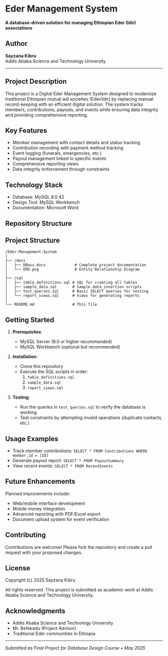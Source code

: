 # Eder Management System

**A database-driven solution for managing Ethiopian Eder (Idir) associations**

## Author  
**Sayzana Kibru**  
Addis Ababa Science and Technology University  
  

---

## Project Description  
This project is a Digital Eder Management System designed to modernize traditional Ethiopian mutual aid societies (Eder/Idir) by replacing manual record-keeping with an efficient digital solution. The system tracks members, contributions, payouts, and events while ensuring data integrity and providing comprehensive reporting.

## Key Features  
- Member management with contact details and status tracking  
- Contribution recording with payment method tracking  
- Event logging (funerals, emergencies, etc.)  
- Payout management linked to specific events  
- Comprehensive reporting views  
- Data integrity enforcement through constraints  

## Technology Stack  
- Database: MySQL 8.0.42  
- Design Tool: MySQL Workbench  
- Documentation: Microsoft Word  

## Repository Structure  
## Project Structure

```text
/Eder-Management-System
│
├── /docs
│   ├── DBass.docx             # Complete project documentation
│   └── ERD.png                # Entity Relationship Diagram
│
├── /sql
│   ├── table_definitions.sql # SQL for creating all tables
│   ├── sample_data.sql       # Sample data insertion scripts
│   ├── test_queries.sql      # Basic SELECT queries for testing
│   └── report_views.sql      # Views for generating reports
│
└── README.md                 # This file
```

## Getting Started  
1. **Prerequisites**:  
   - MySQL Server (8.0 or higher recommended)  
   - MySQL Workbench (optional but recommended)  

2. **Installation**:  
   - Clone this repository  
   - Execute the SQL scripts in order:  
     1. `table_definitions.sql`  
     2. `sample_data.sql`  
     3. `report_views.sql`  

3. **Testing**:  
   - Run the queries in `test_queries.sql` to verify the database is working  
   - Test constraints by attempting invalid operations (duplicate contacts, etc.)  

## Usage Examples  
- Track member contributions: `SELECT * FROM Contributions WHERE member_id = [ID]`  
- Generate payout report: `SELECT * FROM PayoutSummary`  
- View recent events: `SELECT * FROM RecentEvents`  

## Future Enhancements  
Planned improvements include:  
- Web/mobile interface development  
- Mobile money integration  
- Advanced reporting with PDF/Excel export  
- Document upload system for event verification  

## Contributing  
Contributions are welcome! Please fork the repository and create a pull request with your proposed changes.  

## License  
Copyright (c) 2025 Sayzana Kibru

All rights reserved. This project is submitted as academic work at Addis Ababa Science and Technology University.
## Acknowledgments  
- Addis Ababa Science and Technology University  
- Mr. Befekadu (Project Advisor)  
- Traditional Eder communities in Ethiopia  

---

*Submitted as Final Project for Database Design Course • May 2025*
